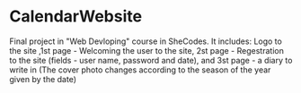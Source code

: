 # CalendarWebsite
Final project in "Web Devloping" course in SheCodes. It includes: Logo to the site ,1st page - Welcoming the user to the site, 2st page - Regestration to the site (fields - user name, password and date), and 3st page - a diary to write in (The cover photo changes according to the season of the year given by the date)
